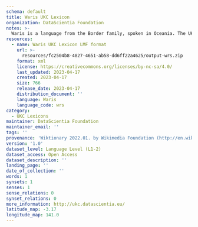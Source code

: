 ```yaml
---
schema: default
title: Waris UKC Lexicon
organization: DataScientia Foundation
notes: >-
  Waris is a language from the Border family, spoken in Oceania. The UKC Lexicon of Waris is represented as a lexico-semantic network. It consists of words, word senses, synsets, as well as sense-level and synset-level relationships.
resources:
  - name: Waris UKC Lexicon LMF format
    url: >-
      resources/fc2504b8-4827-4651-ab58-dd6ff22a4625/output-wrs.zip
    format: xml
    license: https://creativecommons.org/licenses/by-nc-sa/4.0/
    last_updated: 2023-04-17
    created: 2023-04-17
    size: 766
    release_date: 2023-04-17
    distribution_document: ''
    language: Waris
    language_code: wrs
category:
  - UKC Lexicons
maintainer: DataScientia Foundation
maintainer_email: ''
tags: ''
provenance: 'Wiktionary 2022.01. by Wikimedia Foundation (http://en.wiktionary.org); Princeton WordNet 2.1 by Princeton University (https://wordnet.princeton.edu)'
version: '1.0'
dataset_level: Language Level (L1-2)
dataset_access: Open Access
dataset_description: ''
landing_page: ''
date_of_collection: ''
words: 1
synsets: 1
senses: 1
sense_relations: 0
synset_relations: 0
more_information: http://ukc.datascientia.eu/
latitude_map: -3.17
longitude_map: 141.0
---
```

